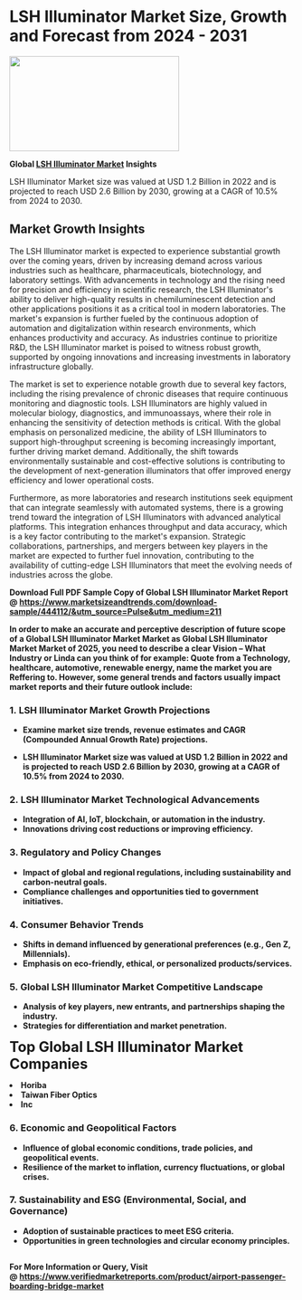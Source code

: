 <H1>LSH Illuminator Market Size, Growth and Forecast from 2024 - 2031</H1><img class="aligncenter size-medium wp-image-584254" src="https://thirdeyenews.in/wp-content/uploads/2024/09/Global-Market-Research-300x168.jpeg" alt="" width="300" height="168" /><p><strong>Global&nbsp;<a href="https://www.marketsizeandtrends.com/download-sample/444112/&amp;utm_source=Pulse&amp;utm_medium=211">LSH Illuminator Market</a> Insights</strong></p><p>LSH Illuminator Market size was valued at USD 1.2 Billion in 2022 and is projected to reach USD 2.6 Billion by 2030, growing at a CAGR of 10.5% from 2024 to 2030.</p><p><h2>Market Growth Insights</h2> <p>The LSH Illuminator market is expected to experience substantial growth over the coming years, driven by increasing demand across various industries such as healthcare, pharmaceuticals, biotechnology, and laboratory settings. With advancements in technology and the rising need for precision and efficiency in scientific research, the LSH Illuminator's ability to deliver high-quality results in chemiluminescent detection and other applications positions it as a critical tool in modern laboratories. The market's expansion is further fueled by the continuous adoption of automation and digitalization within research environments, which enhances productivity and accuracy. As industries continue to prioritize R&D, the LSH Illuminator market is poised to witness robust growth, supported by ongoing innovations and increasing investments in laboratory infrastructure globally.</p> <p><strong></strong></p> <p>The market is set to experience notable growth due to several key factors, including the rising prevalence of chronic diseases that require continuous monitoring and diagnostic tools. LSH Illuminators are highly valued in molecular biology, diagnostics, and immunoassays, where their role in enhancing the sensitivity of detection methods is critical. With the global emphasis on personalized medicine, the ability of LSH Illuminators to support high-throughput screening is becoming increasingly important, further driving market demand. Additionally, the shift towards environmentally sustainable and cost-effective solutions is contributing to the development of next-generation illuminators that offer improved energy efficiency and lower operational costs.</p> <p>Furthermore, as more laboratories and research institutions seek equipment that can integrate seamlessly with automated systems, there is a growing trend toward the integration of LSH Illuminators with advanced analytical platforms. This integration enhances throughput and data accuracy, which is a key factor contributing to the market's expansion. Strategic collaborations, partnerships, and mergers between key players in the market are expected to further fuel innovation, contributing to the availability of cutting-edge LSH Illuminators that meet the evolving needs of industries across the globe.</p> <p><strong></p><p><span class=""><strong>Download Full PDF Sample Copy of Global LSH Illuminator Market Report</strong> @ <a href="https://www.marketsizeandtrends.com/download-sample/444112/&amp;utm_source=Pulse&amp;utm_medium=211" target="_blank">https://www.marketsizeandtrends.com/download-sample/444112/&amp;utm_source=Pulse&amp;utm_medium=211</a></span></p><p>In order to make an accurate and perceptive description of future scope of a Global&nbsp;LSH Illuminator Market Market as Global&nbsp;LSH Illuminator Market Market of 2025, you need to describe a clear Vision &ndash; What Industry or Linda can you think of for example: Quote from a Technology, healthcare, automotive, renewable energy, name the market you are Reffering to. However, some general trends and factors usually impact market reports and their future outlook include:</p><h3>1.&nbsp;<strong>LSH Illuminator Market Growth Projections</strong></h3><ul><li>Examine market size trends, revenue estimates and CAGR (Compounded Annual Growth Rate) projections.</li><li><p>LSH Illuminator Market size was valued at USD 1.2 Billion in 2022 and is projected to reach USD 2.6 Billion by 2030, growing at a CAGR of 10.5% from 2024 to 2030.</p></li></ul><h3>2.&nbsp;<strong>LSH Illuminator Market Technological Advancements</strong></h3><ul><li>Integration of AI, IoT, blockchain, or automation in the industry.</li><li>Innovations driving cost reductions or improving efficiency.</li></ul><h3>3.&nbsp;<strong>Regulatory and Policy Changes</strong></h3><ul><li>Impact of global and regional regulations, including sustainability and carbon-neutral goals.</li><li>Compliance challenges and opportunities tied to government initiatives.</li></ul><h3>4.&nbsp;<strong>Consumer Behavior Trends</strong></h3><ul><li>Shifts in demand influenced by generational preferences (e.g., Gen Z, Millennials).</li><li>Emphasis on eco-friendly, ethical, or personalized products/services.</li></ul><h3>5.&nbsp;<strong>Global LSH Illuminator Market Competitive Landscape</strong></h3><ul><li>Analysis of key players, new entrants, and partnerships shaping the industry.</li><li>Strategies for differentiation and market penetration.</li></ul><p data-pm-slice="1 1 []"><span style="color: inherit; font-family: inherit; font-size: 25px;">Top Global LSH Illuminator Market Companies</span></p><div class="" data-test-id=""><p><li>Horiba</li><li> Taiwan Fiber Optics</li><li> Inc</li></p></div><h3>6.&nbsp;<strong>Economic and Geopolitical Factors</strong></h3><ul><li>Influence of global economic conditions, trade policies, and geopolitical events.</li><li>Resilience of the market to inflation, currency fluctuations, or global crises.</li></ul><h3>7.&nbsp;<strong>Sustainability and ESG (Environmental, Social, and Governance)</strong></h3><ul><li>Adoption of sustainable practices to meet ESG criteria.</li><li>Opportunities in green technologies and circular economy principles.</li></ul><h2><strong style="font-size: 14px;">For More Information or Query, Visit @&nbsp;</strong><a style="background-color: #ffffff; font-size: 14px;" href="https://www.marketsizeandtrends.com/report/lsh-illuminator-market/" target="_blank">https://www.verifiedmarketreports.com/product/airport-passenger-boarding-bridge-market</a></h2>
